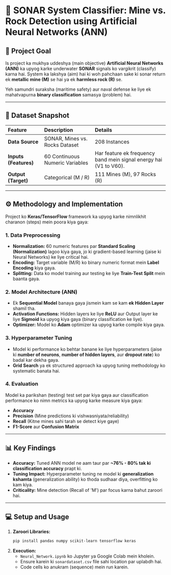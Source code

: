 # 🌊 SONAR System Classifier: Mine vs. Rock Detection using Artificial Neural Networks (ANN)

## **🎯 Project Goal**

Is project ka mukhya uddeshya (main objective) **Artificial Neural Networks (ANN)** ka upyog karke underwater **SONAR** signals ko vargikrit (classify) karna hai. System ka lakshya (aim) hai ki woh pahchaan sake ki sonar return ek **metallic mine (M)** se hai ya ek **harmless rock (R)** se.

Yeh samundri suraksha (maritime safety) aur naval defense ke liye ek mahatvapurna **binary classification** samasya (problem) hai.

---

## **📂 Dataset Snapshot**

| Feature | Description | Details |
| :--- | :--- | :--- |
| **Data Source** | SONAR, Mines vs. Rocks Dataset | 208 Instances |
| **Inputs (Features)** | 60 Continuous Numeric Variables | Har feature ek frequency band mein signal energy hai (V1 to V60). |
| **Output (Target)** | Categorical (M / R) | 111 Mines (M), 97 Rocks (R) |

---

## **⚙️ Methodology and Implementation**

Project ko **Keras/TensorFlow** framework ka upyog karke nimnlikhit charanon (steps) mein poora kiya gaya:

### **1. Data Preprocessing**
* **Normalization:** 60 numeric features par **Standard Scaling (Normalization)** lagoo kiya gaya, jo ki gradient-based learning (jaise ki Neural Networks) ke liye critical hai.
* **Encoding:** Target variable (M/R) ko binary numeric format mein **Label Encoding** kiya gaya.
* **Splitting:** Data ko model training aur testing ke liye **Train-Test Split** mein baanta gaya.

### **2. Model Architecture (ANN)**
* Ek **Sequential Model** banaya gaya jismein kam se kam **ek Hidden Layer** shamil tha.
* **Activation Functions:** Hidden layers ke liye **ReLU** aur Output layer ke liye **Sigmoid** ka upyog kiya gaya (binary classification ke liye).
* **Optimizer:** Model ko **Adam** optimizer ka upyog karke compile kiya gaya.

### **3. Hyperparameter Tuning**
* Model ki performance ko behtar banane ke liye hyperparameters (jaise ki **number of neurons**, **number of hidden layers**, aur **dropout rate**) ko badal kar dekha gaya.
* **Grid Search** ya ek structured approach ka upyog tuning methodology ko systematic banata hai.

### **4. Evaluation**
Model ka parikshan (testing) test set par kiya gaya aur classification performance ko nimn metrics ka upyog karke measure kiya gaya:
* **Accuracy**
* **Precision** (Mine predictions ki vishwasniyata/reliability)
* **Recall** (Kitne mines sahi tarah se detect kiye gaye)
* **F1-Score** aur **Confusion Matrix**

---

## **📊 Key Findings**

* **Accuracy:** Tuned ANN model ne aam taur par **~76% - 80% tak ki classification accuracy** prapt ki.
* **Tuning Impact:** Hyperparameter tuning ne model ki **generalization kshamta** (generalization ability) ko thoda sudhaar diya, overfitting ko kam kiya.
* **Criticality:** Mine detection (Recall of 'M') par focus karna bahut zaroori hai.

---

## **💻 Setup and Usage**

1.  **Zaroori Libraries:**
    ```bash
    pip install pandas numpy scikit-learn tensorflow keras
    ```
2.  **Execution:**
    * `Neural_Network.ipynb` ko Jupyter ya Google Colab mein kholein.
    * Ensure karein ki `sonardataset.csv` file sahi location par uplabdh hai.
    * Code cells ko anukram (sequence) mein run karein.
